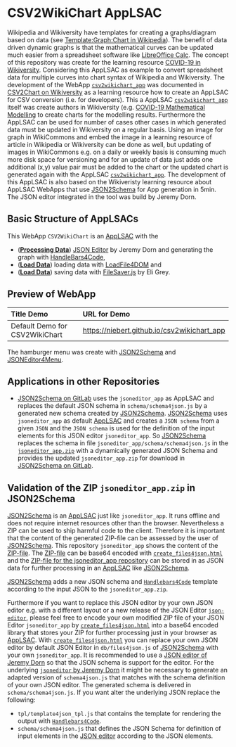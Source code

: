 # CSV2WikiChart AppLSAC
Wikipedia and Wikiversity have templates for creating a graphs/diagram based on data (see [Template:Graph:Chart in Wikipedia](https://en.wikipedia.org/wiki/Template:Graph:Chart)). The benefit of data driven dynamic graphs is that the mathematical curves can be updated much easier from a spreadsheet software like [LibreOffice Calc](https://www.libreoffice.org/). The concept of this repository was create for the learning resource [COVID-19 in Wikiversity](https://en.wikiversity.org/wiki/COVID-19). Considering this AppLSAC as example to convert spreadsheet data for multiple curves into chart syntax of Wikipedia and Wikiversity. The development of the WebApp [`csv2wikichart_app`](https://niebert.github.io/csv2wikichart_app) was documented in [CSV2Chart on Wikiversity](https://en.wikiversity.org/wiki/CSV2Chart) as a learning resource how to create an AppLSAC for CSV conversion (i.e. for developers). This a AppLSAC [`csv2wikichart_app`](https://niebert.github.io/csv2wikichart_app) itself was create authors in Wikiversity (e.g. [COVID-19 Mathematical Modelling](https://en.wikiversity.org/wiki/COVID-19/Mathematical_Modelling) to create charts for the modelling results. Furthermore the AppLSAC can be used for number of cases other cases in which generated data must be updated in Wikiversity on a regular basis. Using an image for graph in WikiCommons and embed the image in a learning resource of article in Wikipedia or Wikiversity can be done as well, but updating of images in WikiCommons e.g. on a daily or weekly basis is consuming much more disk space for versioning and for an update of data just adds one additional (x,y) value pair must be added to the chart or the updated chart is generated again with the AppLSAC [`csv2wikichart_app`](https://niebert.github.io/csv2wikichart_app). The development of this AppLSAC is also based on the Wikiveristy learning resource about AppLSAC WebApps that use [JSON2Schema](https://en.wikiversity.org/wiki/AppLSAC/JSON2Schema) for App generation in 5min. The JSON editor integrated in the tool was build by Jeremy Dorn.

## Basic Structure of AppLSACs
This  WebApp `CSV2WikiChart` is an [AppLSAC](https://en.wikiversity.org/wiki/AppLSAC) with the
* ([**Processing Data**](https://en.wikiversity.org/wiki/AppLSAC/Processing)) [JSON Editor](https://www.github.com/json-editor/json-editor) by Jeremy Dorn and generating the graph with [HandleBars4Code](https://www.gitlab.com/niehausbert/handlebars4code),
*  ([**Load Data**](https://en.wikiversity.org/wiki/AppLSAC/Load)) loading data with [LoadFile4DOM](https://github.com/niebert/loadfile4dom) and
* ([**Load Data**](https://en.wikiversity.org/wiki/AppLSAC/Save)) saving data with [FileSaver.js](https://github.com/eligrey/FileSaver.js/) by Eli Grey.

## Preview of WebApp
| Title Demo     | URL for Demo     |
| :------------- | :------------- |
| Default Demo for CSV2WikiChart       | https://niebert.github.io/csv2wikichart_app      |

The hamburger menu was create with [JSON2Schema](https://niebert.github.io/JSON2Schema) and [JSONEditor4Menu](https://niehausbert.gitlab.io/jsoneditor4menu/).

## Applications in other Repositories
* [JSON2Schema on GitLab](https://niehausbert.gitlab.io/JSON2Schema) uses the `jsoneditor_app` as AppLSAC and replaces the default JSON schema in `schema/schema4json.js` by a generated new schema created by [JSON2Schema](https://niehausbert.gitlab.io/JSON2Schema). [JSON2Schema](https://niehausbert.gitlab.io/JSON2Schema) uses `jsoneditor_app` as default [AppLSAC](https://en.wikiversity.org/wiki/AppLSAC) and creates a `JSON schema` from a given `JSON` and the `JSON schema` is used for the definition of the input elements for this JSON editor `jsoneditor_app`. So [JSON2Schema](https://niehausbert.gitlab.io/JSON2Schema) replaces the schema in file `jsoneditor_app/schema/schema4json.js` in the [`jsoneditor_app.zip`](https://github.com/niebert/jsoneditor_app/-/archive/master/master.zip) with a dynamically generated JSON Schema and provides the updated `jsoneditor_app.zip` for download in [JSON2Schema on GitLab](https://niehausbert.gitlab.io/JSON2Schema).

## Validation of the ZIP `jsoneditor_app.zip` in JSON2Schema
[JSON2Schema](https://niehausbert.gitlab.io/JSON2Schema) is an [AppLSAC](https://en.wikiversity.org/wiki/AppLSAC) just like `jsoneditor_app`. It runs offline and does not require internet resources other than the browser. Nevertheless a ZIP can be used to ship harmful code to the client. Therefore it is important that the content of the generated ZIP-file can be assessed by the user of [JSON2Schema](https://niehausbert.gitlab.io/JSON2Schema). This repository `jsoneditor_app` shows the content of the [ZIP-file](https://github.com/niebert/jsoneditor_app/archive/master.zip). The [ZIP-file](https://github.com/niebert/jsoneditor_app/archive/master.zip) can be base64 encoded with  [`create_files4json.html`](https://niehausbert.gitlab.io/JSON2Schema/create_files4json.html) and the [ZIP-file for the jsoneditor_app repository](https://github.com/niebert/jsoneditor_app/archive/master.zip) can be stored in as JSON data for further processing in an [AppLSAC](https://en.wikiversity.org/wiki/AppLSAC) like [JSON2Schema](https://niehausbert.gitlab.io/JSON2Schema).

[JSON2Schema](https://niehausbert.gitlab.io/JSON2Schema) adds a new JSON schema and [`Handlebars4Code`](https://www.gitlab.com/niehausbert/handlebars4code) template according to the input JSON to the `jsoneditor_app.zip`.

Furthermore if you want to replace this JSON editor by your own JSON editor e.g. with a different layout or a new release of the JSON Editor [`json-editor`](https://www.github.com/jsoneditor/jsoneditor), please feel free to encode your own modified ZIP file of your JSON Editor `jsoneditor_app`  by [`create_files4json.html`](https://niehausbert.gitlab.io/JSON2Schema/create_files4json.html) into a base64 encoded library that stores your ZIP for further processing just in your browser as [AppLSAC](https://en.wikiversity.org/wiki/AppLSAC). With [`create_files4json.html`](https://niehausbert.gitlab.io/JSON2Schema/create_files4json.html) you can replace your own JSON editor by default JSON Editor in `db/files4json.js` of [JSON2Schema](https://www.gitlab.com/niehausbert/JSON2Schema) with your own `jsoneditor_app`. It is recommended to use a [JSON editor of Jeremy Dorn](https://github.com/json-editor/json-editor) so that the JSON schema is support for the editor. For the underlying  [`jsoneditor` by Jeremy Dorn](https://www.github.com/jsoneditor/jsoneditor) it might be necessary to generate an adapted version of `schema4json.js` that matches with the schema definition of your own JSON editor. The generated schema is delivered in `schema/schema4json.js`. If you want alter the underlying JSON replace the following:
* `tpl/template4json_tpl.js` that contains the template for rendering the output with [`Handlebars4Code`](https://niehausbert.gitlab.io/handlebars4code).
* `schema/schema4json.js` that defines the JSON Schema for definition of input elements in the [JSON editor](https://www.github.com/jsoneditor/jsoneditor) according to the JSON elements.

